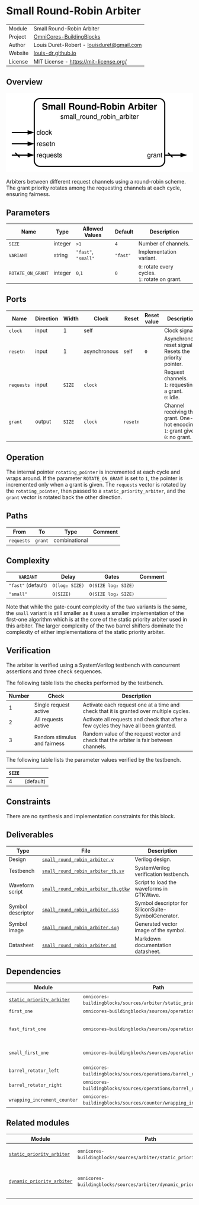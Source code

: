 # Small Round-Robin Arbiter

|         |                                                                                  |
| ------- | -------------------------------------------------------------------------------- |
| Module  | Small Round-Robin Arbiter                                                        |
| Project | [OmniCores-BuildingBlocks](https://github.com/Louis-DR/OmniCores-BuildingBlocks) |
| Author  | Louis Duret-Robert - [louisduret@gmail.com](mailto:louisduret@gmail.com)         |
| Website | [louis-dr.github.io](https://louis-dr.github.io)                                 |
| License | MIT License - https://mit-license.org/                                           |

## Overview

![small_round_robin_arbiter](small_round_robin_arbiter.svg)

Arbiters between different request channels using a round-robin scheme. The grant priority rotates among the requesting channels at each cycle, ensuring fairness.

## Parameters

| Name              | Type    | Allowed Values      | Default  | Description                                         |
| ----------------- | ------- | ------------------- | -------- | --------------------------------------------------- |
| `SIZE`            | integer | `>1`                | `4`      | Number of channels.                                 |
| `VARIANT`         | string  | `"fast"`, `"small"` | `"fast"` | Implementation variant.                             |
| `ROTATE_ON_GRANT` | integer | `0`,`1`             | `0`      | `0`: rotate every cycles.<br/>`1`: rotate on grant. |

## Ports

| Name       | Direction | Width  | Clock        | Reset    | Reset value | Description                                                                             |
| ---------- | --------- | ------ | ------------ | -------- | ----------- | --------------------------------------------------------------------------------------- |
| `clock`    | input     | 1      | self         |          |             | Clock signal.                                                                           |
| `resetn`   | input     | 1      | asynchronous | self     | `0`         | Asynchronous reset signal. Resets the priority pointer.                                 |
| `requests` | input     | `SIZE` | `clock`      |          |             | Request channels.<br/>`1`: requesting a grant.<br/>`0`: idle.                           |
| `grant`    | output    | `SIZE` | `clock`      | `resetn` |             | Channel receiving the grant. One-hot encoding.<br/>`1`: grant given.<br/>`0`: no grant. |

## Operation

The internal pointer `rotating_pointer` is incremented at each cycle and wraps around. If the parameter `ROTATE_ON_GRANT` is set to `1`, the pointer is incremented only when a grant is given. The `requests` vector is rotated by the `rotating_pointer`, then passed to a `static_priority_arbiter`, and the `grant` vector is rotated back the other direction.

## Paths

| From       | To      | Type          | Comment |
| ---------- | ------- | ------------- | ------- |
| `requests` | `grant` | combinational |         |

## Complexity

| `VARIANT`          | Delay          | Gates               | Comment |
| ------------------ | -------------- | ------------------- | ------- |
| `"fast"` (default) | `O(log₂ SIZE)` | `O(SIZE log₂ SIZE)` |         |
| `"small"`          | `O(SIZE)`      | `O(SIZE log₂ SIZE)` |         |

Note that while the gate-count complexity of the two variants is the same, the `small` variant is still smaller as it uses a smaller implementation of the first-one algorithm which is at the core of the static priority arbiter used in this arbiter. The larger complexity of the two barrel shifters dominate the complexity of either implementations of the static priority arbiter.

## Verification

The arbiter is verified using a SystemVerilog testbench with concurrent assertions and three check sequences.

The following table lists the checks performed by the testbench.

| Number | Check                        | Description                                                                             |
| ------ | ---------------------------- | --------------------------------------------------------------------------------------- |
| 1      | Single request active        | Activate each request one at a time and check that it is granted over multiple cycles.  |
| 2      | All requests active          | Activate all requests and check that after a few cycles they have all been granted.     |
| 3      | Random stimulus and fairness | Random value of the request vector and check that the arbiter is fair between channels. |

The following table lists the parameter values verified by the testbench.

| `SIZE` |           |
| ------ | --------- |
| 4      | (default) |

## Constraints

There are no synthesis and implementation constraints for this block.

## Deliverables

| Type              | File                                                                     | Description                                         |
| ----------------- | ------------------------------------------------------------------------ | --------------------------------------------------- |
| Design            | [`small_round_robin_arbiter.v`](small_round_robin_arbiter.v)             | Verilog design.                                     |
| Testbench         | [`small_round_robin_arbiter_tb.sv`](small_round_robin_arbiter_tb.sv)     | SystemVerilog verification testbench.               |
| Waveform script   | [`small_round_robin_arbiter_tb.gtkw`](small_round_robin_arbiter_tb.gtkw) | Script to load the waveforms in GTKWave.            |
| Symbol descriptor | [`small_round_robin_arbiter.sss`](small_round_robin_arbiter.sss)         | Symbol descriptor for SiliconSuite-SymbolGenerator. |
| Symbol image      | [`small_round_robin_arbiter.svg`](small_round_robin_arbiter.svg)         | Generated vector image of the symbol.               |
| Datasheet         | [`small_round_robin_arbiter.md`](small_round_robin_arbiter.md)           | Markdown documentation datasheet.                   |

## Dependencies

| Module                                                                             | Path                                                                  | Comment                         |
| ---------------------------------------------------------------------------------- | --------------------------------------------------------------------- | ------------------------------- |
| [`static_priority_arbiter`](../static_priority_arbiter/static_priority_arbiter.md) | `omnicores-buildingblocks/sources/arbiter/static_priority_arbiter`    |                                 |
| `first_one`                                                                        | `omnicores-buildingblocks/sources/operations/first_one`               |                                 |
| `fast_first_one`                                                                   | `omnicores-buildingblocks/sources/operations/first_one`               | For the default `fast` variant. |
| `small_first_one`                                                                  | `omnicores-buildingblocks/sources/operations/first_one`               | For the `small` variant.        |
| `barrel_rotator_left`                                                              | `omnicores-buildingblocks/sources/operations/barrel_rotator_left`     |                                 |
| `barrel_rotator_right`                                                             | `omnicores-buildingblocks/sources/operations/barrel_rotator_right`    |                                 |
| `wrapping_increment_counter`                                                       | `omnicores-buildingblocks/sources/counter/wrapping_increment_counter` |                                 |

## Related modules

| Module                                                                                | Path                                                                | Comment                                    |
| ------------------------------------------------------------------------------------- | ------------------------------------------------------------------- | ------------------------------------------ |
| [`static_priority_arbiter`](../static_priority_arbiter/static_priority_arbiter.md)    | `omnicores-buildingblocks/sources/arbiter/static_priority_arbiter`  | Simpler but unfair arbiter.                |
| [`dynamic_priority_arbiter`](../dynamic_priority_arbiter/dynamic_priority_arbiter.md) | `omnicores-buildingblocks/sources/arbiter/dynamic_priority_arbiter` | Arbiter with per-channel dynamic priority. |
